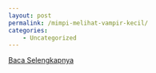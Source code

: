 ```yaml
---
layout: post
permalink: /mimpi-melihat-vampir-kecil/
categories:
    - Uncategorized
---
```


[Baca Selengkapnya](/07)